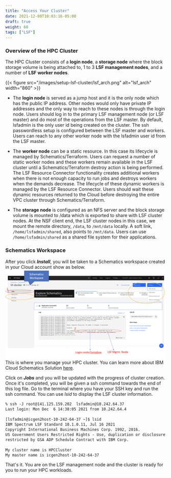 ```yaml
---
title: "Access Your Cluster"
date: 2021-12-08T10:03:16-05:00
draft: true
weight: 60 
tags: ["LSF"] 
---
```


### Overview of the HPC Cluster
The HPC Cluster consists of a **login node**, a **storage node** where the block storage volume is being attached to, 1 to 3 **LSF management nodes**, and a number of **LSF worker nodes**. 
<!--![lsf arch](/images/setup-lsf-cluster/lsf_arch.png) -->
{{< figure src="/images/setup-lsf-cluster/lsf_arch.png" alt="lsf_arch" width="860" >}}

* The **login node** is served as a jump host and it is the only node which has the public IP address. Other nodes would only have private IP addresses and the only way to reach to these nodes is through the login node. Users should log in to the primary LSF management node (or LSF master) and do most of the operations from the LSF master. By default, lsfadmin is the only user id being created on the cluster. The ssh passwordless setup is configured between the LSF master and workers. Users can reach to any other worker node with the lsfadmin user id from the LSF master. 

* The **worker node** can be a static resource. In this case its lifecycle is managed by Schematics/Terraform. Users can request a number of static worker nodes and these workers remain available in the LSF cluster until a Schematics/Terraform destroy action is being performed. The LSF Resource Connector functionality creates additional workers when there is not enough capacity to run jobs and destroys workers when the demands decrease. The lifecycle of these dynamic workers is managed by the LSF Resource Connector. Users should wait these dynamic resources returned to the Cloud before destroying the entire VPC cluster through Schematics/Terraform.

* The **storage node** is configured as an NFS server and the block storage volume is mounted to /data which is exported to share with LSF cluster nodes. At the NSF client end, the LSF cluster nodes in this case, we mount the remote directory, `/data`, to `/mnt/data` locally. A soft link, `/home/lsfadmin/shared`, also points to `/mnt/data`. Users can use `/home/lsfadmin/shared` as a shared file system for their applications.

### Schematics Workspace
After you click **_Install_**, you will be taken to a Schematics workspace created in your Cloud account show as below. 
![ws](/images/setup-lsf-cluster/lsf_ws.png)
This is where you manage your HPC cluster.
You can learn more about IBM Cloud Schematics Solution [here](https://www.ibm.com/cloud/schematics).

Click on **_Jobs_** and you will be updated with the progress of cluster creation. Once it's completed, you will be given
a ssh command towards the end of this log file. Go to the terminal where you have your SSH key and run the ssh command.
You can use _lsid_ to display the LSF cluster information.
```
% ssh -J root@141.125.159.202  lsfadmin@10.242.64.37
Last login: Mon Dec  6 14:38:05 2021 from 10.242.64.4

[lsfadmin@icgen2host-10-242-64-37 ~]$ lsid
IBM Spectrum LSF Standard 10.1.0.11, Jul 16 2021
Copyright International Business Machines Corp. 1992, 2016.
US Government Users Restricted Rights - Use, duplication or disclosure restricted by GSA ADP Schedule Contract with IBM Corp.

My cluster name is HPCCluster
My master name is icgen2host-10-242-64-37
```

That's it. You are on the LSF management node and the cluster is ready for you to run your HPC workloads.
